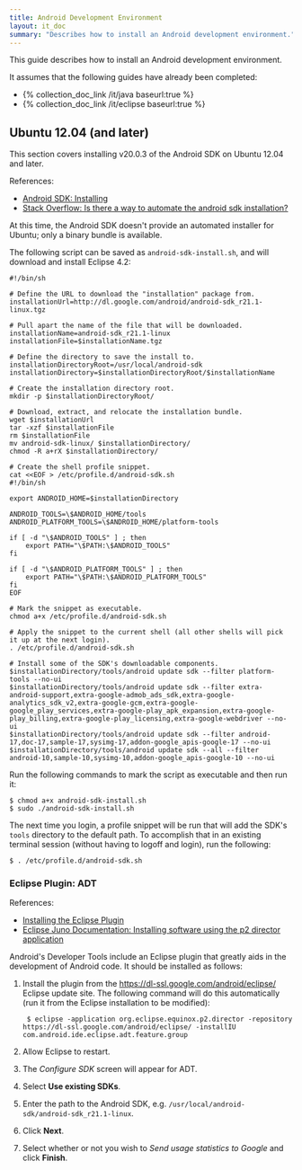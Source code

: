 ```yaml
---
title: Android Development Environment
layout: it_doc
summary: "Describes how to install an Android development environment."
---
```


This guide describes how to install an Android development environment.

It assumes that the following guides have already been completed:

* {% collection_doc_link /it/java baseurl:true %}
* {% collection_doc_link /it/eclipse baseurl:true %}


## Ubuntu 12.04 (and later)

This section covers installing v20.0.3 of the Android SDK on Ubuntu 12.04 and later.

References:

* [Android SDK: Installing](http://developer.android.com/sdk/installing/index.html)
* [Stack Overflow: Is there a way to automate the android sdk installation?](http://stackoverflow.com/questions/4681697/is-there-a-way-to-automate-the-android-sdk-installation/4682241#4682241)

At this time, the Android SDK doesn't provide an automated installer for Ubuntu; only a binary bundle is available. 

The following script can be saved as `android-sdk-install.sh`, and will download and install Eclipse 4.2:

~~~~
#!/bin/sh

# Define the URL to download the "installation" package from.
installationUrl=http://dl.google.com/android/android-sdk_r21.1-linux.tgz

# Pull apart the name of the file that will be downloaded.
installationName=android-sdk_r21.1-linux
installationFile=$installationName.tgz

# Define the directory to save the install to.
installationDirectoryRoot=/usr/local/android-sdk
installationDirectory=$installationDirectoryRoot/$installationName

# Create the installation directory root.
mkdir -p $installationDirectoryRoot/

# Download, extract, and relocate the installation bundle.
wget $installationUrl
tar -xzf $installationFile
rm $installationFile
mv android-sdk-linux/ $installationDirectory/
chmod -R a+rX $installationDirectory/

# Create the shell profile snippet.
cat <<EOF > /etc/profile.d/android-sdk.sh
#!/bin/sh

export ANDROID_HOME=$installationDirectory

ANDROID_TOOLS=\$ANDROID_HOME/tools
ANDROID_PLATFORM_TOOLS=\$ANDROID_HOME/platform-tools

if [ -d "\$ANDROID_TOOLS" ] ; then
	export PATH="\$PATH:\$ANDROID_TOOLS"
fi

if [ -d "\$ANDROID_PLATFORM_TOOLS" ] ; then
	export PATH="\$PATH:\$ANDROID_PLATFORM_TOOLS"
fi
EOF

# Mark the snippet as executable.
chmod a+x /etc/profile.d/android-sdk.sh

# Apply the snippet to the current shell (all other shells will pick it up at the next login).
. /etc/profile.d/android-sdk.sh

# Install some of the SDK's downloadable components.
$installationDirectory/tools/android update sdk --filter platform-tools --no-ui
$installationDirectory/tools/android update sdk --filter extra-android-support,extra-google-admob_ads_sdk,extra-google-analytics_sdk_v2,extra-google-gcm,extra-google-google_play_services,extra-google-play_apk_expansion,extra-google-play_billing,extra-google-play_licensing,extra-google-webdriver --no-ui
$installationDirectory/tools/android update sdk --filter android-17,doc-17,sample-17,sysimg-17,addon-google_apis-google-17 --no-ui
$installationDirectory/tools/android update sdk --all --filter android-10,sample-10,sysimg-10,addon-google_apis-google-10 --no-ui
~~~~

Run the following commands to mark the script as executable and then run it:

    $ chmod a+x android-sdk-install.sh
    $ sudo ./android-sdk-install.sh

The next time you login, a profile snippet will be run that will add the SDK's `tools` directory to the default path. To accomplish that in an existing terminal session (without having to logoff and login), run the following:

    $ . /etc/profile.d/android-sdk.sh


### Eclipse Plugin: ADT

References:

* [Installing the Eclipse Plugin](http://developer.android.com/sdk/installing/installing-adt.html)
* [Eclipse Juno Documentation: Installing software using the p2 director application](http://help.eclipse.org/juno/index.jsp?topic=%2Forg.eclipse.platform.doc.isv%2Fguide%2Fp2_director.html&resultof=%22command%22%20%22line%22%20%22plugin%22)

Android's Developer Tools include an Eclipse plugin that greatly aids in the
development of Android code. It should be installed as follows:

1. Install the plugin from the <https://dl-ssl.google.com/android/eclipse/> Eclipse update site. The following command will do this automatically (run it from the Eclipse installation to be modified):

        $ eclipse -application org.eclipse.equinox.p2.director -repository https://dl-ssl.google.com/android/eclipse/ -installIU com.android.ide.eclipse.adt.feature.group

1. Allow Eclipse to restart.
1. The *Configure SDK* screen will appear for ADT.
1. Select **Use existing SDKs**.
1. Enter the path to the Android SDK, e.g. 
   `/usr/local/android-sdk/android-sdk_r21.1-linux`.
1. Click **Next**.
1. Select whether or not you wish to *Send usage statistics to Google* and click 
   **Finish**.


